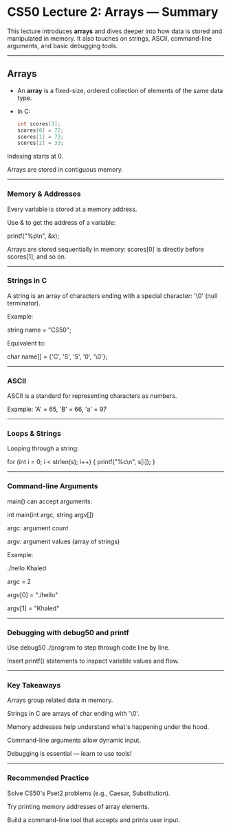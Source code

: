 # CS50 Lecture 2: Arrays — Summary

This lecture introduces **arrays** and dives deeper into how data is stored and manipulated in memory. It also touches on strings, ASCII, command-line arguments, and basic debugging tools.

---

## Arrays

- An **array** is a fixed-size, ordered collection of elements of the same data type.
- In C:
    
    ```c
    int scores[3];
    scores[0] = 72;
    scores[1] = 73;
    scores[2] = 33;
    ```
    

Indexing starts at 0.

Arrays are stored in contiguous memory.

---

### Memory & Addresses

Every variable is stored at a memory address.

Use & to get the address of a variable:

printf("%p\n", &x);

Arrays are stored sequentially in memory:
scores[0] is directly before scores[1], and so on.

---

### Strings in C

A string is an array of characters ending with a special character: '\0' (null terminator).

Example:

string name = "CS50";

Equivalent to:

char name[] = {'C', 'S', '5', '0', '\0'};

---

### ASCII

ASCII is a standard for representing characters as numbers.

Example: 'A' = 65, 'B' = 66, 'a' = 97

---

### Loops & Strings

Looping through a string:

for (int i = 0; i < strlen(s); i++)
{
printf("%c\n", s[i]);
}

---

### Command-line Arguments

main() can accept arguments:

int main(int argc, string argv[])

argc: argument count

argv: argument values (array of strings)

Example:

./hello Khaled

argc = 2

argv[0] = "./hello"

argv[1] = "Khaled"

---

### Debugging with debug50 and printf

Use debug50 ./program to step through code line by line.

Insert printf() statements to inspect variable values and flow.

---

### Key Takeaways

Arrays group related data in memory.

Strings in C are arrays of char ending with '\0'.

Memory addresses help understand what's happening under the hood.

Command-line arguments allow dynamic input.

Debugging is essential — learn to use tools!

---

### Recommended Practice

Solve CS50's Pset2 problems (e.g., Caesar, Substitution).

Try printing memory addresses of array elements.

Build a command-line tool that accepts and prints user input.

